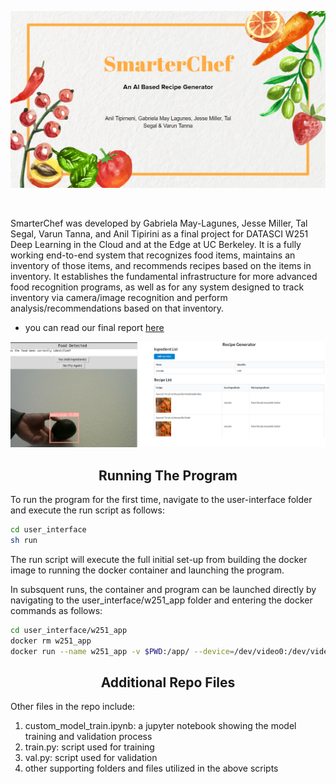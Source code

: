 <p align="center">
   <img width="850" src="https://github.com/jmiller558/w251-finalproject/blob/master/utils/smarterchef2.png"></a>
</p>

<br>
<p>
SmarterChef was developed by Gabriela May-Lagunes, Jesse Miller, Tal Segal, Varun Tanna, and Anil Tipirini as a final project for DATASCI W251 Deep Learning in the Cloud and at the Edge at UC Berkeley. It is a fully working end-to-end system that recognizes food items, maintains an inventory of those items, and recommends recipes based on the items in inventory. It establishes the fundamental infrastructure for more advanced food recognition programs, as well as for any system designed to track inventory via camera/image recognition and perform analysis/recommendations based on that inventory.

* you can read our final report [here](https://github.com/jmiller558/w251-finalproject/blob/b153e901555f0d82b293d731718bcf2a538abe29/W251-FinalReport-SmarterChef.pdf)
</p>
<p align="center">
   <img width="850" src="https://github.com/jmiller558/w251-finalproject/blob/master/utils/smarterchef1.png"></a>
</p>

## <div align="center">Running The Program</div>

<p align="left">
To run the program for the first time, navigate to the user-interface folder and execute the run script as follows:
</p>

```bash
cd user_interface
sh run
```

<p align="left">
The run script will execute the full initial set-up from building the docker image to running the docker container and launching the program.
<br>

In subsquent runs, the container and program can be launched directly by navigating to the user_interface/w251_app folder and entering the docker commands as follows:
</p>

```bash
cd user_interface/w251_app
docker rm w251_app
docker run --name w251_app -v $PWD:/app/ --device=/dev/video0:/dev/video0 -v /tmp/.X11-unix:/tmp/.X11-unix -e DISPLAY=$DISPLAY -p 8000:8000 w251_app
```

## <div align="center">Additional Repo Files</div>

Other files in the repo include:

1. custom_model_train.ipynb: a jupyter notebook showing the model training and validation process
2. train.py: script used for training
3. val.py: script used for validation
4. other supporting folders and files utilized in the above scripts


